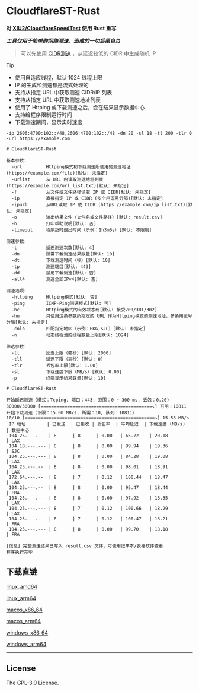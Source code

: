 # CloudflareST-Rust

**对 [XIU2/CloudflareSpeedTest](https://github.com/XIU2/CloudflareSpeedTest) 使用 Rust 重写**

***工具仅用于简单的网络测速，造成的一切后果自负***

> 可以先使用 [CIDR测速](https://github.com/GuangYu-yu/cfspeed) ，从延迟较低的 CIDR 中生成随机 IP

> [!TIP]
> - 使用自适应线程，默认 1024 线程上限
> - IP 的生成和测速都是流式处理的
> - 支持从指定 URL 中获取测速 CIDR/IP 列表
> - 支持从指定 URL 中获取测速地址列表
> - 使用了 Httping 或下载测速之后，会在结果显示数据中心
> - 支持给程序限制运行时间
> - 下载测速期间，显示实时速度

```
-ip 2606:4700:102::/48,2606:4700:102::/48 -dn 20 -sl 18 -tl 200 -tlr 0 -url https://example.com
```

```
# CloudflareST-Rust

基本参数:
  -url         Httping模式和下载测速所使用的测速地址 (https://example.com/file)[默认: 未指定]
  -urlist      从 URL 内读取测速地址列表 (https://example.com/url_list.txt)[默认: 未指定]
  -f           从文件或文件路径读取 IP 或 CIDR[默认: 未指定]
  -ip          直接指定 IP 或 CIDR (多个用逗号分隔)[默认: 未指定]
  -ipurl       从URL读取 IP 或 CIDR (https://example.com/ip_list.txt)[默认: 未指定]
  -o           输出结果文件（文件名或文件路径）[默认: result.csv]
  -h           打印帮助说明[默认: 否]
  -timeout     程序超时退出时间（示例：1h3m6s）[默认: 不限制]

测速参数:
  -t           延迟测速次数[默认: 4]
  -dn          所需下载测速结果数量[默认: 10]
  -dt          下载测速时间（秒）[默认: 10]
  -tp          测速端口[默认: 443]
  -dd          禁用下载测速[默认: 否]
  -all4        测速全部IPv4[默认: 否]

测速选项:
  -httping     Httping模式[默认: 否]
  -ping        ICMP-Ping测速模式[默认: 否]
  -hc          Httping模式的有效状态码[默认: 接受200/301/302]
  -hu          只使用这条参数所指定的 URL 作为Httping模式的测速地址，多条用逗号分隔[默认: 未指定]
  -colo        匹配指定地区（示例：HKG,SJC）[默认: 未指定]
  -n           动态线程池的线程数量上限[默认: 1024]

筛选参数:
  -tl          延迟上限（毫秒）[默认: 2000]
  -tll         延迟下限（毫秒）[默认: 0]
  -tlr         丢包率上限[默认: 1.00]
  -sl          下载速度下限（MB/s）[默认: 0.00]
  -p           终端显示结果数量[默认: 10]
```

```
# CloudflareST-Rust

开始延迟测速（模式：Tcping, 端口：443, 范围：0 ~ 300 ms, 丢包：0.20)
30000/30000 [==========================================↖] 可用：10811
开始下载测速（下限：15.00 MB/s, 所需：10, 队列：10811）
10/10 [=================================================↘] 15.58 MB/s
 IP 地址        | 已发送  | 已接收 | 丢包率  | 平均延迟  | 下载速度 (MB/s)  | 数据中心
 104.25.---.--  | 8      | 8      | 0.00   | 65.72    | 20.18           | LAX 
 104.18.---.--- | 8      | 8      | 0.00   | 99.94    | 19.36           | SJC 
 104.25.---.--- | 8      | 8      | 0.00   | 84.28    | 19.08           | LAX 
 104.25.---.--  | 8      | 8      | 0.00   | 98.01    | 18.91           | LAX 
 172.64.---.--  | 8      | 7      | 0.12   | 100.44   | 18.47           | LAX 
 104.25.---.--  | 8      | 8      | 0.00   | 95.47    | 18.44           | FRA 
 104.25.---.--- | 8      | 8      | 0.00   | 97.92    | 18.35           | LAX 
 104.25.---.--- | 8      | 7      | 0.12   | 100.66   | 18.29           | LAX 
 104.25.---.--  | 8      | 7      | 0.12   | 100.47   | 18.21           | FRA 
 104.25.---.--- | 8      | 8      | 0.00   | 99.70    | 18.18           | FRA

[信息] 完整测速结果已写入 result.csv 文件，可使用记事本/表格软件查看
程序执行完毕
```

## 下载直链

[linux_amd64](https://raw.githubusercontent.com/GuangYu-yu/CloudflareST-Rust/refs/heads/main/binaries/linux_amd64/CloudflareST-Rust)

[linux_arm64](https://raw.githubusercontent.com/GuangYu-yu/CloudflareST-Rust/refs/heads/main/binaries/linux_arm64/CloudflareST-Rust)

[macos_x86_64](https://raw.githubusercontent.com/GuangYu-yu/CloudflareST-Rust/refs/heads/main/binaries/macos_x86_64/CloudflareST-Rust)

[macos_arm64](https://raw.githubusercontent.com/GuangYu-yu/CloudflareST-Rust/refs/heads/main/binaries/macos_arm64/CloudflareST-Rust)

[windows_x86_64](https://raw.githubusercontent.com/GuangYu-yu/CloudflareST-Rust/refs/heads/main/binaries/windows_x86_64/CloudflareST-Rust.exe)

[windows_arm64](https://raw.githubusercontent.com/GuangYu-yu/CloudflareST-Rust/refs/heads/main/binaries/windows_arm64/CloudflareST-Rust.exe)

****

## License

The GPL-3.0 License.
